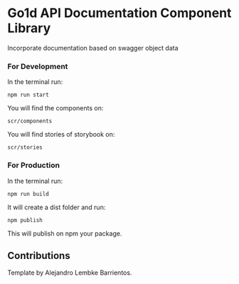 # Go1d API Documentation Component Library

Incorporate documentation based on swagger object data

### For Development

In the terminal run:

```
npm run start
```

You will find the components on:

```
scr/components
```

You will find stories of storybook on:

```
scr/stories
```

### For Production

In the terminal run:

```
npm run build
```

It will create a dist folder and run:

```
npm publish
```

This will publish on npm your package.

## Contributions

Template by Alejandro Lembke Barrientos.
